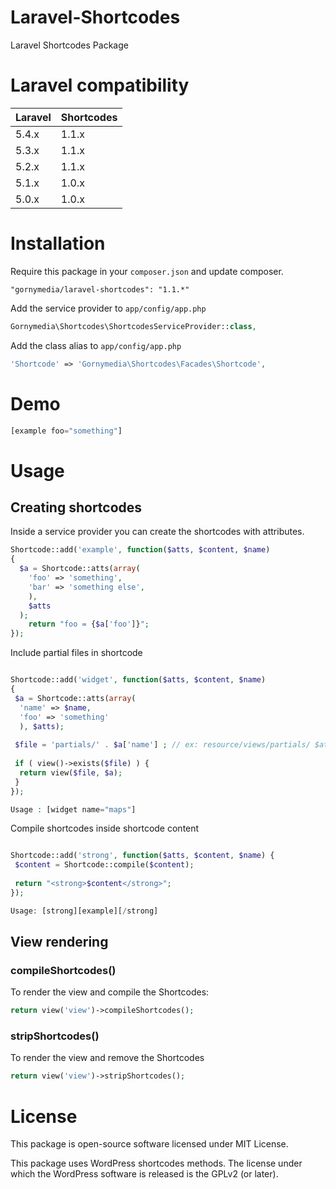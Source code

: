 Laravel-Shortcodes
====================

Laravel Shortcodes Package

# Laravel compatibility

 Laravel  | Shortcodes
:---------|:----------
 5.4.x    | 1.1.x
 5.3.x    | 1.1.x
 5.2.x    | 1.1.x
 5.1.x    | 1.0.x
 5.0.x    | 1.0.x

# Installation

Require this package in your `composer.json` and update composer.

```
"gornymedia/laravel-shortcodes": "1.1.*"
```

Add the service provider to `app/config/app.php`

```php
Gornymedia\Shortcodes\ShortcodesServiceProvider::class,
```

Add the class alias to `app/config/app.php`

```php
'Shortcode' => 'Gornymedia\Shortcodes\Facades\Shortcode',
```

# Demo

```php
[example foo="something"]
```

# Usage

## Creating shortcodes

Inside a service provider you can create the shortcodes with attributes.

```php
Shortcode::add('example', function($atts, $content, $name)
{
  $a = Shortcode::atts(array(
    'foo' => 'something',
    'bar' => 'something else',
    ),
    $atts
  );
    return "foo = {$a['foo']}";
});
```
Include partial files in shortcode

```php

Shortcode::add('widget', function($atts, $content, $name) 
{
 $a = Shortcode::atts(array(
  'name' => $name,
  'foo' => 'something'
  ), $atts);
  
 $file = 'partials/' . $a['name'] ; // ex: resource/views/partials/ $atts['name'] .blade.php
 
 if ( view()->exists($file) ) {
  return view($file, $a);
 }
});

Usage : [widget name="maps"]

```

Compile shortcodes inside shortcode content

```php

Shortcode::add('strong', function($atts, $content, $name) {
 $content = Shortcode::compile($content);
 
 return "<strong>$content</strong>";
});

Usage: [strong][example][/strong]

```

## View rendering

### compileShortcodes()

To render the view and compile the Shortcodes:

```php
return view('view')->compileShortcodes();
```

### stripShortcodes()

To render the view and remove the Shortcodes

```php
return view('view')->stripShortcodes();
```

# License

This package is open-source software licensed under MIT License.

This package uses WordPress shortcodes methods. The license under which the WordPress software is released is the GPLv2 (or later).
